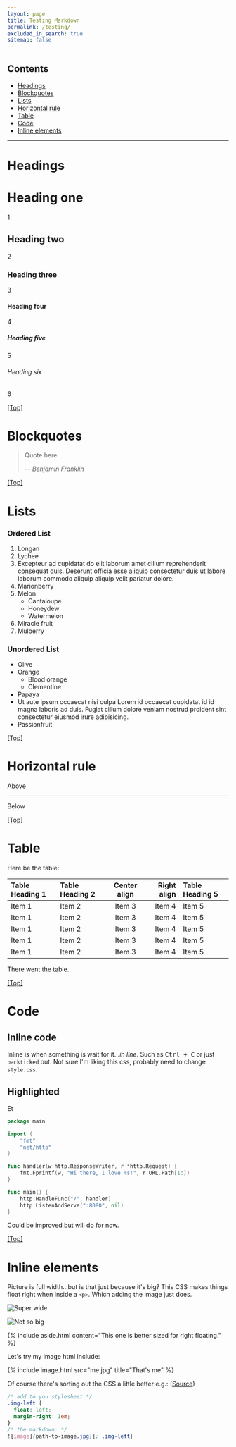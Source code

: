 ```yaml
---
layout: page
title: Testing Markdown
permalink: /testing/
excluded_in_search: true
sitemap: false
---
```


## <a name="top"></a>Contents

* [Headings](#Headings)
* [Blockquotes](#Blockquotes)
* [Lists](#Lists)
* [Horizontal rule](#Horizontal)
* [Table](#Table)
* [Code](#Code)
* [Inline elements](#Inline)

***

# <a name="Headings"></a>Headings

# Heading one

1

## Heading two

2

### Heading three

3

#### Heading four

4

##### Heading five

5

###### Heading six

6


[[Top]](#top)


# <a name="Blockquotes"></a>Blockquotes

> Quote here.
>
> -- <cite>Benjamin Franklin</cite>


[[Top]](#top)

# <a name="Lists"></a>Lists

### Ordered List

1. Longan
2. Lychee
3. Excepteur ad cupidatat do elit laborum amet cillum reprehenderit consequat quis.
    Deserunt officia esse aliquip consectetur duis ut labore laborum commodo aliquip aliquip velit pariatur dolore.
4. Marionberry
5. Melon
    - Cantaloupe
    - Honeydew
    - Watermelon
6. Miracle fruit
7. Mulberry

### Unordered List

- Olive
- Orange
    - Blood orange
    - Clementine
- Papaya
- Ut aute ipsum occaecat nisi culpa Lorem id occaecat cupidatat id id magna laboris ad duis. Fugiat cillum dolore veniam nostrud proident sint consectetur eiusmod irure adipisicing.
- Passionfruit

[[Top]](#top)

# <a name="Horizontal"></a>Horizontal rule

Above

***

Below

[[Top]](#top)

# <a name="Table"></a>Table

Here be the table:

| Table Heading 1 | Table Heading 2 | Center align    | Right align     | Table Heading 5 |
| :-------------- | :-------------- | :-------------: | --------------: | :-------------- |
| Item 1          | Item 2          | Item 3          | Item 4          | Item 5          |
| Item 1          | Item 2          | Item 3          | Item 4          | Item 5          |
| Item 1          | Item 2          | Item 3          | Item 4          | Item 5          |
| Item 1          | Item 2          | Item 3          | Item 4          | Item 5          |
| Item 1          | Item 2          | Item 3          | Item 4          | Item 5          |

There went the table.

[[Top]](#top)

# <a name="Code"></a>Code

## Inline code

Inline is when something is wait for it...*in line*. Such as <kbd>Ctrl + C</kbd> or just `backticked` out. Not sure I'm liking this css, probably need to change `style.css`.

## Highlighted

Et

```go
package main

import (
    "fmt"
    "net/http"
)

func handler(w http.ResponseWriter, r *http.Request) {
    fmt.Fprintf(w, "Hi there, I love %s!", r.URL.Path[1:])
}

func main() {
    http.HandleFunc("/", handler)
    http.ListenAndServe(":8080", nil)
}
```

Could be improved but will do for now.

[[Top]](#top)

# <a name="Inline"></a>Inline elements

Picture is full width...but is that just because it's big? This CSS makes things float right when inside a `<p>`. Which adding the image just does.

![Super wide](http://placekitten.com/1280/800)

![Not so big](http://placekitten.com/96/139)

{% include aside.html content="This one is better sized for right floating." %}

Let's try my image html include:

{% include image.html src="me.jpg" title="That's me" %}


Of course there's sorting out the CSS a little better e.g.: ([Source](https://talk.jekyllrb.com/t/inclusion-image-on-left-side-and-text-on-the-right-side-using-markdown-in-jekyll-site/3413/10))

```css
/* add to you stylesheet */
.img-left {
  float: left;
  margin-right: 1em;
}
/* the markdown: */
![image](path-to-image.jpg){: .img-left}
```
